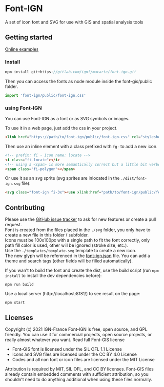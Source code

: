 # Font-IGN
A set of icon font and SVG for use with GIS and spatial analysis tools

## Getting started

[Online examples]()

### Install

```javascript
npm install git+https://gitlab.com/ignf/macarte/font-ign.git 
```

Then you can access the fonts as node module inside the font-gis/public folder.
```javascript
import 'font-ign/public/font-ign.css'
```

### using Font-IGN

You can use Font-IGN as a font or as SVG symbols or images.

To use it in a web page, just add the css in your project.
```html
<link href="https://path/to/font-ign/public/font-ign.css" rel="stylesheet" />
```
Then use an inline element with a class prefixed with `fg-` to add a new icon.    
```html
<!-- prefix: fi - icon name: locate -->
<i class="fi-locate"></i>
<!-- using a <span> is more semantically correct but a little bit verbose. -->
<span class="fi-polygon"></span>
```
Or use it as an svg sprite (svg sprites are inlocated in the `./dist/font-ign.svg` file):    
```html
<svg class="font-ign fi-3x"><use xlink:href="path/to/font-ign/public/font-ign.svg#fg-polygon" /></svg>
```

## Contributing

Please use the [GitHub issue tracker](https://github.com/IGNF-Ma-carte/font-ign/issues) to ask for new features 
or create a pull request.    
Font is created from the files placed in the `./svg` folder, you only have to create a new file in this folder / subfolder.    
Icons must be 100x100px with a single path to fit the font correctly, only path fill color is used, other will be ignored (stroke size, etc.).    
Use the `./templates/template.svg` template to create a new icon.  
The new glyph will be referenced in the [font-ign.json]() file. You can add a theme and search tags 
(other fields will be filled automatically).

If you wan't to build the font and create the dist, use the build script (run `npm install` to install the dev dependencies before):
```console
npm run build
```
Use a local server (http://localhost:8181/) to see result on the page:
```console
npm start
```

## Licenses

Copyright (c) 2021 IGN-France
Font-IGN is free, open source, and GPL friendly. You can use it for commercial projects, open source projects, or really almost whatever you want. Read full Font-GIS license

* Font-GIS font is licensed under the SIL OFL 1.1 License
* Icons and SVG files are licensed under the CC BY 4.0 License
* Codes and all non font or icon files are licensed under the MIT License

Attribution is required by MIT, SIL OFL, and CC BY licenses. Font-GIS files already contain embedded comments with sufficient attribution, so you shouldn't need to do anything additional when using these files normally.
